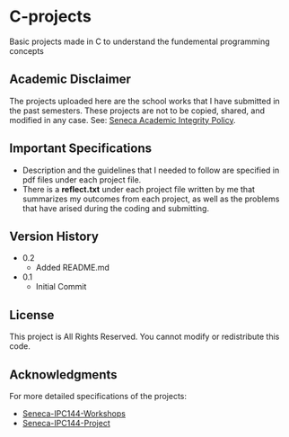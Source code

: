 # C-projects
Basic projects made in C to  understand the fundemental programming concepts

## Academic Disclaimer

The projects uploaded here are the school works that I have submitted in the past semesters. These projects are not to be copied, shared, and modified in any case.
See: [Seneca Academic Integrity Policy](https://www.senecacollege.ca/about/policies/academic-integrity-policy.html).

## Important Specifications

* Description and the guidelines that I needed to follow are specified in pdf files under each project file.
* There is a **reflect.txt** under each project file written by me that summarizes my outcomes from each project, as well as the problems that have arised during the coding and submitting.

## Version History

* 0.2
    * Added README.md
* 0.1
    * Initial Commit

## License

This project is All Rights Reserved. You cannot modify or redistribute this code.

## Acknowledgments

For more detailed specifications of the projects:
* [Seneca-IPC144-Workshops](https://github.com/Seneca-144100/IPC-Workshops)
* [Seneca-IPC144-Project](https://github.com/Seneca-144100/IPC-Project)
